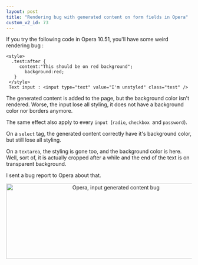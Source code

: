 ```yaml
---
layout: post
title: "Rendering bug with generated content on form fields in Opera"
custom_v2_id: 73
---
```


<p>If you try the following code in Opera 10.51, you'll have some weird rendering bug :</p>
<pre lang="html"><code lang="html">&lt;style&gt;<br />	.test:after {<br />		content:"This should be on red background";<br />		background:red;<br />	}<br /> &lt;/style&gt;<br /> Text input : &lt;input type="text" value="I'm unstyled" class="test" /&gt;</code></pre>
<p>The generated content is added to the page, but the background color isn't rendered. Worse, the input lose all styling, it does not have a background color nor borders anymore.</p>
<p>The same effect also apply to every <code>input </code>(<code>radio</code>, <code>checkbox </code>and <code>password</code>).</p>
<p>On a <code>select</code> tag, the generated content correctly have it's background color, but still lose all styling.</p>
<p>On a <code>textarea</code>, the styling is gone too, and the background color is here. Well, sort of, it is actually cropped after a while and the end of the text is on transparent background.</p>
<p>I sent a bug report to Opera about that.</p>
<p style="text-align: center;"><img src="files/2010/04/12/4bc2f9103d4c2.jpg" alt="Opera, input  generated content bug" width="580" height="204" /></p>